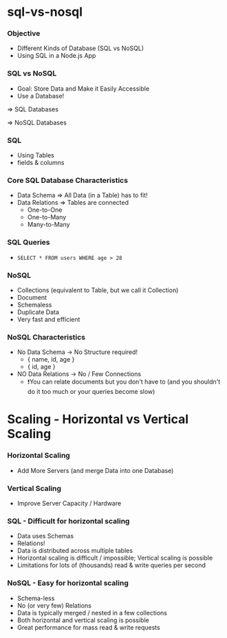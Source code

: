 # sql-vs-nosql
### Objective

- Different Kinds of Database (SQL vs NoSQL)
- Using SQL in a Node.js App

### SQL vs NoSQL

- Goal: Store Data and Make it Easily Accessible
- Use a Database!

⇒ SQL Databases 

⇒ NoSQL Databases

### SQL

- Using Tables
- fields & columns


### Core SQL Database Characteristics

- Data Schema  ⇒ All Data (in a Table) has to fit!
- Data Relations ⇒ Tables are connected
    - One-to-One
    - One-to-Many
    - Many-to-Many



### SQL Queries

- `SELECT * FROM users WHERE age > 28`


### NoSQL

- Collections (equivalent to Table, but we call it Collection)
- Document
- Schemaless
- Duplicate Data
- Very fast and efficient



### NoSQL Characteristics

- No Data Schema → No Structure required!
    - { name, id, age }
    - { id, age }
- NO Data Relations  → No / Few Connections
    - ❗️You can relate documents but you don't have to (and you shouldn't do it too much or your queries become slow)


# Scaling - Horizontal vs Vertical Scaling


### Horizontal Scaling

- Add More Servers (and merge Data into one Database)

### Vertical Scaling

- Improve Server Capacity / Hardware


### SQL - Difficult  for horizontal scaling

- Data uses Schemas
- Relations!
- Data is distributed across multiple tables
- Horizontal scaling is difficult / impossible; Vertical scaling is possible
- Limitations for lots of (thousands) read & write queries per second

### NoSQL - Easy for horizontal scaling

- Schema-less
- No (or very few) Relations
- Data is typically merged / nested in a few collections
- Both horizontal and vertical scaling is possible
- Great performance for mass read & write requests
